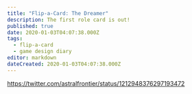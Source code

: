 ```yaml
---
title: "Flip-a-Card: The Dreamer"
description: The first role card is out!
published: true
date: 2020-01-03T04:07:38.000Z
tags:
  - flip-a-card
  - game design diary
editor: markdown
dateCreated: 2020-01-03T04:07:38.000Z
---
```


https://twitter.com/astralfrontier/status/1212948376297193472




    